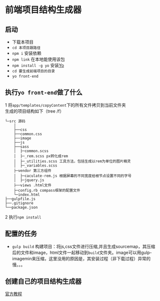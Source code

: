 # 前端项目结构生成器
## 启动
* 下载本项目
* `cd 本项目跟路径`
* `npm i` 安装依赖
* `npm link` 在本地能使用该包
* `npm install -g yo` 安装[Yo](https://github.com/yeoman/yo)
* `cd 要生成前端项目的目录`
* `yo front-end`

## 执行`yo front-end`做了什么
1 将`app/templates/copyContent`下的所有文件拷贝到当前文件夹    
生成的项目结构如下（tree /f）

```
└─src 源码
    │
    ├──css
    ├──common.css
    ├──image
    ├──js
    ├──sass
    │  ├─common.scss
    │  ├─_rem.scss px转化成rem
    │  ├─_utilities.scss 工具方法，包括生成以rem为单位的图片精灵
    │  ├─_variables.scss
    ├─vendor 第三方组件
    │  ├─caculate-rem.js 根据屏幕的不同宽度给根节点设置不同的字号
    │  ├─jquery.js
    ├──views .html文件
    ├─config.rb compass框架的配置文件
    └─index.html
├──gulpfile.js
├──.gitignore
└──package.json
```

2 执行`npm install`


## 配置的任务
* `gulp build` 构建项目：将js,css文件进行压缩,并且生成sourcemap，其压缩后的文件和image，html文件一起移动到`build`文件夹。image可以用gulp-imagemin来压缩，这里没用的原因是，其安装过程（非下载过程）异常的慢。。。

## 创建自己的项目结构生成器
[官方教程](http://yeoman.io/authoring/)